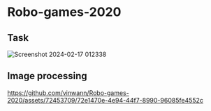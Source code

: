 # Robo-games-2020

## Task 
![Screenshot 2024-02-17 012338](https://github.com/vinwann/Robo-games-2020/assets/72453709/8ef8f512-7bf9-4bfa-9eda-04b80f52b0f9)
## Image processing
https://github.com/vinwann/Robo-games-2020/assets/72453709/72e1470e-4e94-44f7-8990-96085fe4552c
